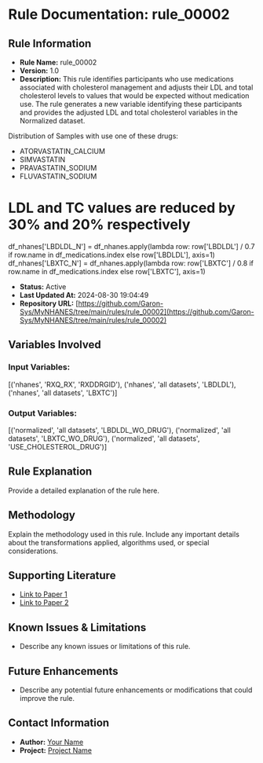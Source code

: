 # Rule Documentation: rule_00002

## Rule Information
- **Rule Name:** rule_00002
- **Version:** 1.0
- **Description:** This rule identifies participants who use medications associated with cholesterol management and adjusts their LDL and total cholesterol levels to values that would be expected without medication use. The rule generates a new variable identifying these participants and provides the adjusted LDL and total cholesterol variables in the Normalized dataset.

Distribution of Samples with use one of these drugs:

- ATORVASTATIN_CALCIUM
- SIMVASTATIN
- PRAVASTATIN_SODIUM
- FLUVASTATIN_SODIUM

# LDL and TC values are reduced by 30% and 20% respectively
df_nhanes['LBDLDL_N'] = df_nhanes.apply(lambda row: row['LBDLDL'] / 0.7 if row.name in df_medications.index else row['LBDLDL'], axis=1)
df_nhanes['LBXTC_N'] = df_nhanes.apply(lambda row: row['LBXTC'] / 0.8 if row.name in df_medications.index else row['LBXTC'], axis=1)
- **Status:** Active
- **Last Updated At:** 2024-08-30 19:04:49
- **Repository URL:** [https://github.com/Garon-Sys/MyNHANES/tree/main/rules/rule_00002](https://github.com/Garon-Sys/MyNHANES/tree/main/rules/rule_00002)

## Variables Involved
### Input Variables:
[('nhanes', 'RXQ_RX', 'RXDDRGID'), ('nhanes', 'all datasets', 'LBDLDL'), ('nhanes', 'all datasets', 'LBXTC')]

### Output Variables:
[('normalized', 'all datasets', 'LBDLDL_WO_DRUG'), ('normalized', 'all datasets', 'LBXTC_WO_DRUG'), ('normalized', 'all datasets', 'USE_CHOLESTEROL_DRUG')]

## Rule Explanation
Provide a detailed explanation of the rule here.

## Methodology
Explain the methodology used in this rule. Include any important details about the transformations applied, algorithms used, or special considerations.

## Supporting Literature
- [Link to Paper 1](https://example.com)
- [Link to Paper 2](https://example.com)

## Known Issues & Limitations
- Describe any known issues or limitations of this rule.

## Future Enhancements
- Describe any potential future enhancements or modifications that could improve the rule.

## Contact Information
- **Author:** [Your Name](mailto:your.email@example.com)
- **Project:** [Project Name](https://projecturl.com)